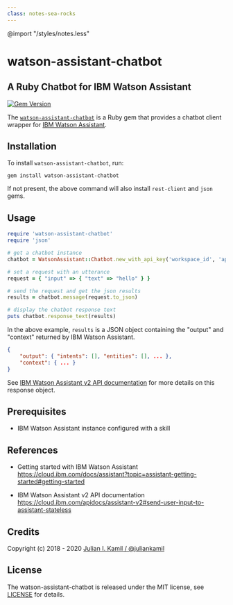 ```yaml
---
class: notes-sea-rocks
---
```

@import "/styles/notes.less" <!-- vscode -->

# watson-assistant-chatbot
## A Ruby Chatbot for IBM Watson Assistant

[![Gem Version](https://badge.fury.io/rb/watson-assistant-chatbot.svg)](http://badge.fury.io/rb/watson-assistant-chatbot)

The [`watson-assistant-chatbot`](http://rubygems.org/gems/watson-assistant-chatbot) is a Ruby gem that provides a chatbot client wrapper for [IBM Watson Assistant](https://www.ibm.com/watson/services/conversation/).

## Installation

To install `watson-assistant-chatbot`, run:

```shell { .line-numbers }
gem install watson-assistant-chatbot
```

If not present, the above command will also install `rest-client` and `json` gems.

## Usage

```ruby { .line-numbers }
require 'watson-assistant-chatbot'
require 'json'

# get a chatbot instance
chatbot = WatsonAssistant::Chatbot.new_with_api_key('workspace_id', 'api_key')

# set a request with an utterance
request = { "input" => { "text" => "hello" } }

# send the request and get the json results
results = chatbot.message(request.to_json)

# display the chatbot response text
puts chatbot.response_text(results)
```

In the above example, `results` is a JSON object containing the "output" and "context" returned by IBM Watson Assistant. 

```json { .line-numbers }
{
    "output": { "intents": [], "entities": [], ... },
    "context": { ... }
}
```

See [IBM Watson Assistant v2 API documentation](https://cloud.ibm.com/apidocs/assistant-v2#send-user-input-to-assistant-stateless) for more details on this response object.

## Prerequisites

- IBM Watson Assistant instance configured with a skill

## References

- Getting started with IBM Watson Assistant
  https://cloud.ibm.com/docs/assistant?topic=assistant-getting-started#getting-started

- IBM Watson Assistant v2 API documentation
  https://cloud.ibm.com/apidocs/assistant-v2#send-user-input-to-assistant-stateless

## Credits

Copyright (c) 2018 - 2020 [Julian I. Kamil / @juliankamil](https://twitter.com/juliankamil)

## License

The watson-assistant-chatbot is released under the MIT license, see [LICENSE](https://github.com/juliankamil/watson-assistant-chatbot/blob/master/LICENSE) for details.
